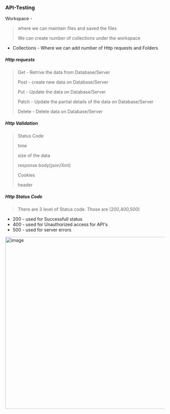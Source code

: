 ### API-Testing
Workspace - 
 > where we can maintain files and saved the files
> 
> We can create number of collections under the workspace

* Collections - Where we can add number of Http requests and Folders

##### Http requests
> Get - Retrive the data from Database/Server
>
> Post - create new data on Database/Server
>
> Put - Update the data on Database/Server
>
> Patch - Update the partial details of the data on Database/Server
>
> Delete - Delete data on Database/Server

##### Http Validation
> Status Code
>
> time
>
> size of the data
>
> response body(json/Xml)
>
> Cookies
>
> header

##### Http Status Code
> There are 3 level of Status code. Those are (200,400,500)
> 
* 200 - used for Successfull status
* 400 - used for Unauthorized access for API's
* 500 - used for server errors
 <img width="544" alt="image" src="https://github.com/Gayatripatro/API-Testing/assets/62832475/7c9e1997-9373-48fd-bee9-fb066296341e">
